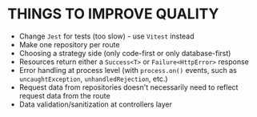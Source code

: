 # THINGS TO IMPROVE QUALITY
- Change `Jest` for tests (too slow) - use `Vitest` instead
- Make one repository per route
- Choosing a strategy side (only code-first or only database-first)
- Resources return either a `Success<T>` or `Failure<HttpError>` response
- Error handling at process level (with `process.on()` events, such as `uncaughtException`, `unhandledRejection`, etc.)
- Request data from repositories doesn't necessarily need to reflect request data from the route
- Data validation/sanitization at controllers layer